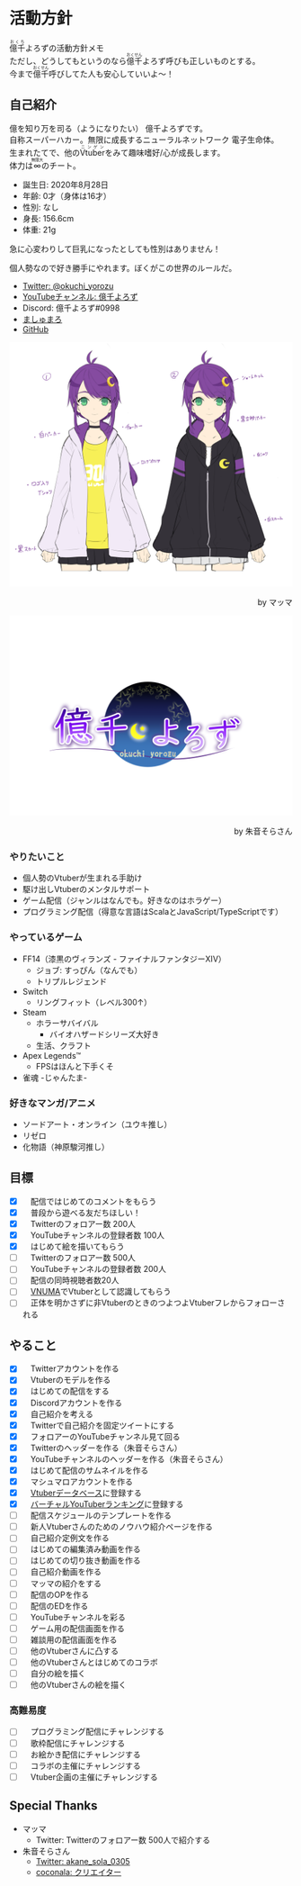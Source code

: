 # 活動方針
<ruby>億千<rp>（</rp><rt>おくち</rt><rp>）</rp></ruby>よろずの活動方針メモ  
ただし、どうしてもというのなら<ruby>億千<rp>（</rp><rt>おくせん</rt><rp>）</rp></ruby>よろず呼びも正しいものとする。  
今まで<ruby>億千<rp>（</rp><rt>おくせん</rt><rp>）</rp></ruby>呼びしてた人も安心していいよ～！

## 自己紹介
億を知り万を司る（ようになりたい） 億千よろずです。  
自称スーパーハカー。無限に成長するニューラルネットワーク 電子生命体。  
生まれたてで、他の<ruby>Vtuber<rp>（</rp><rt>ニンゲン</rt><rp>）</rp></ruby>をみて趣味嗜好/心が成長します。  
体力は<ruby>∞<rp>（</rp><rt>無限大</rt><rp>）</rp></ruby>のチート。

- 誕生日: 2020年8月28日
- 年齢: 0才（身体は16才）
- 性別: なし
- 身長: 156.6cm
- 体重: 21g

急に心変わりして巨乳になったとしても性別はありません！

個人勢なので好き勝手にやれます。ぼくがこの世界のルールだ。

- [Twitter: @okuchi_yorozu](https://twitter.com/okuchi_yorozu)
- [YouTubeチャンネル: 億千よろず](https://www.youtube.com/channel/UCpEsTR5Nnd0-HgKngIQqbmA)
- Discord: 億千よろず#0998
- [ましゅまろ](https://marshmallow-qa.com/okuchi_yorozu)
- [GitHub](https://github.com/okuchi-yorozu)

![億千よろずラフスケッチ](src/images/okuchi-yorozu-rough.jpg)
<div style="text-align: right">by マッマ</div>

![億千よろずロゴ](src/images/okuchi-yorozu-logo.png)
<div style="text-align: right">by 朱音そらさん</div>

### やりたいこと
- 個人勢のVtuberが生まれる手助け
- 駆け出しVtuberのメンタルサポート
- ゲーム配信（ジャンルはなんでも。好きなのはホラゲー）
- プログラミング配信（得意な言語はScalaとJavaScript/TypeScriptです）

### やっているゲーム
- FF14（漆黒のヴィランズ - ファイナルファンタジーXIV）
  - ジョブ: すっぴん（なんでも）
  - トリプルレジェンド
- Switch
  - リングフィット（レベル300↑）
- Steam
  - ホラーサバイバル
    - バイオハザードシリーズ大好き
  - 生活、クラフト
- Apex Legends™
  - FPSはほんと下手くそ
- 雀魂 -じゃんたま-

### 好きなマンガ/アニメ
- ソードアート・オンライン（ユウキ推し）
- リゼロ
- 化物語（神原駿河推し）

## 目標
- [x] 　配信ではじめてのコメントをもらう
- [x] 　普段から遊べる友だちほしい！
- [x] 　Twitterのフォロアー数 200人
- [x] 　YouTubeチャンネルの登録者数 100人
- [x] 　はじめて絵を描いてもらう
- [ ] 　Twitterのフォロアー数 500人
- [ ] 　YouTubeチャンネルの登録者数 200人
- [ ] 　配信の同時視聴者数20人
- [ ] 　[VNUMA](https://hiyoko.sonoj.net/)でVtuberとして認識してもらう
- [ ] 　正体を明かさずに非VtuberのときのつよつよVtuberフレからフォローされる

## やること
- [x] 　Twitterアカウントを作る
- [x] 　Vtuberのモデルを作る
- [x] 　はじめての配信をする
- [x] 　Discordアカウントを作る
- [x] 　自己紹介を考える
- [x] 　Twitterで自己紹介を固定ツイートにする
- [x] 　フォロアーのYouTubeチャンネル見て回る
- [x] 　Twitterのヘッダーを作る（朱音そらさん）
- [x] 　YouTubeチャンネルのヘッダーを作る（朱音そらさん）
- [x] 　はじめて配信のサムネイルを作る
- [x] 　マシュマロアカウントを作る
- [x] 　[Vtuberデータベース](https://vtuber-post.com/)に登録する
- [x] 　[バーチャルYouTuberランキング](https://social.userlocal.jp/?stage=youtube_vy_reg)に登録する
- [ ] 　配信スケジュールのテンプレートを作る
- [ ] 　新人Vtuberさんのためのノウハウ紹介ページを作る
- [ ] 　自己紹介定例文を作る
- [ ] 　はじめての編集済み動画を作る
- [ ] 　はじめての切り抜き動画を作る
- [ ] 　自己紹介動画を作る
- [ ] 　マッマの紹介をする
- [ ] 　配信のOPを作る
- [ ] 　配信のEDを作る
- [ ] 　YouTubeチャンネルを彩る
- [ ] 　ゲーム用の配信画面を作る
- [ ] 　雑談用の配信画面を作る
- [ ] 　他のVtuberさんに凸する
- [ ] 　他のVtuberさんとはじめてのコラボ
- [ ] 　自分の絵を描く
- [ ] 　他のVtuberさんの絵を描く
### 高難易度
- [ ] 　プログラミング配信にチャレンジする
- [ ] 　歌枠配信にチャレンジする
- [ ] 　お絵かき配信にチャレンジする
- [ ] 　コラボの主催にチャレンジする
- [ ] 　Vtuber企画の主催にチャレンジする

## Special Thanks
- マッマ
  - Twitter: Twitterのフォロアー数 500人で紹介する
- 朱音そらさん
  - [Twitter: akane_sola_0305](https://twitter.com/akane_sola_0305)
  - [coconala: クリエイター](https://profile.coconala.com/users/2007490)